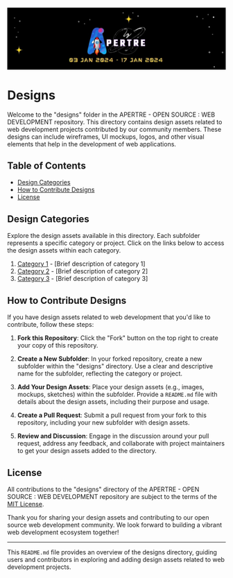 ![logo](../assets/logo.jpg)

# Designs

Welcome to the "designs" folder in the APERTRE - OPEN SOURCE : WEB DEVELOPMENT repository. This directory contains design assets related to web development projects contributed by our community members. These designs can include wireframes, UI mockups, logos, and other visual elements that help in the development of web applications.

## Table of Contents

- [Design Categories](#design-categories)
- [How to Contribute Designs](#how-to-contribute-designs)
- [License](#license)

## Design Categories

Explore the design assets available in this directory. Each subfolder represents a specific category or project. Click on the links below to access the design assets within each category.

1. [Category 1](category-1/README.md) - [Brief description of category 1]
2. [Category 2](category-2/README.md) - [Brief description of category 2]
3. [Category 3](category-3/README.md) - [Brief description of category 3]

## How to Contribute Designs

If you have design assets related to web development that you'd like to contribute, follow these steps:

1. **Fork this Repository**: Click the "Fork" button on the top right to create your copy of this repository.

2. **Create a New Subfolder**: In your forked repository, create a new subfolder within the "designs" directory. Use a clear and descriptive name for the subfolder, reflecting the category or project.

3. **Add Your Design Assets**: Place your design assets (e.g., images, mockups, sketches) within the subfolder. Provide a `README.md` file with details about the design assets, including their purpose and usage.

4. **Create a Pull Request**: Submit a pull request from your fork to this repository, including your new subfolder with design assets.

5. **Review and Discussion**: Engage in the discussion around your pull request, address any feedback, and collaborate with project maintainers to get your design assets added to the directory.

## License

All contributions to the "designs" directory of the APERTRE - OPEN SOURCE : WEB DEVELOPMENT repository are subject to the terms of the [MIT License](https://github.com/debarshee2004/apertre_opensource/blob/main/LICENSE).

Thank you for sharing your design assets and contributing to our open source web development community. We look forward to building a vibrant web development ecosystem together!

---

This `README.md` file provides an overview of the designs directory, guiding users and contributors in exploring and adding design assets related to web development projects.
